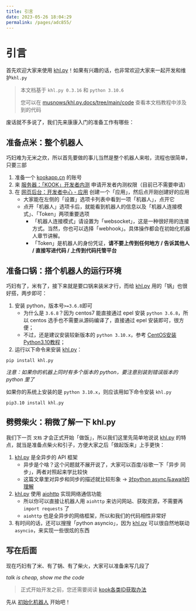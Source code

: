 ```yaml
---
title: 引言
date: 2023-05-26 18:04:29
permalink: /pages/adc855/
---
```


# 引言

首先欢迎大家来使用 [khl.py](https://github.com/TWT233/khl.py)！如果有兴趣的话，也非常欢迎大家来一起开发和维护`khl.py`

> 本文档基于 `khl.py 0.3.16` 和 `python 3.10.6`
>
> 您可以在 [musnows/khl.py.docs/tree/main/code](https://github.com/musnows/khl.py.docs/tree/main/code) 查看本文档教程中涉及到的代码

废话就不多说了，我们先来康康入门的准备工作有哪些：

## 准备点米：整个机器人

巧妇难为无米之炊，所以首先要做的事儿当然是整个机器人来啦，流程也很简单，只要三部

1. 准备一个 [kookapp.cn](https://www.kookapp.cn/) 的账号
2. 来 [服务器：「KOOK」开发者内测](https://kaihei.co/RzFIH8) 申请开发者内测权限（目前已不需要申请）
3. 在 [网页后台：开发者中心 - 应用](https://developer.kaiheila.cn/app/index) 创建一个「应用」，然后点开刚创建好的应用
    - 大家能在左侧的「设置」选项卡列表中看到一项「机器人」，点开它
    - 点开「机器人」选项卡后，就能看到机器人的信息以及「机器人连接模式」、「Token」两项重要选项
        - 「机器人连接模式」请设置为「websocket」，这是一种很好用的连接方式。当然，你也可以选择「webhook」。具体操作都会在初始化机器人章节讲解。
        - 「Token」是机器人的身份凭证，**请不要上传到任何地方 / 告诉其他人 / 直接写进代码 / 上传到代码托管平台**

## 准备口锅：搭个机器人的运行环境

巧妇有了，米有了，接下来就是要口锅来装米才行，而给 [khl.py](https://github.com/TWT233/khl.py) 用的「锅」也很好搭，两步即可：

1. 安装 python，版本号`>=3.6.8`即可
    - 为什么是 `3.6.8`？因为 centos7 能直接通过 epel 安装 `python 3.6.8`，所以 centos 选手也不需要从源码编译了，直接通过 epel 安装即可，很方便；
    - 不过，还是建议安装较新版本的 `python 3.10.x`，参考 [CentOS安装Python3.10教程](https://blog.musnow.top/posts/847195816/?utm_source=khlpydocs)；
2. 运行以下命令来安装 [khl.py](https://github.com/TWT233/khl.py)：

```shell
pip install khl.py
```

_注意：如果你的机器上同时有多个版本的 python，要注意别装到错误版本的 python 里了_

如果你的系统上安装的是 `python 3.10.x`，则应该用如下命令安装 `khl.py`

~~~shell
pip3.10 install khl.py
~~~

## 劈劈柴火：稍微了解一下 khl.py

我们下一页 `文档` 才会正式开始「做饭」，所以我们这里先简单地说说 [khl.py](https://github.com/TWT233/khl.py) 的特点，就当是准备点柴火和引子，方便大家之后「做起饭来」上手更快：

1. [khl.py](https://github.com/TWT233/khl.py) 是全异步的 API 框架
    - 异步是个啥？这个问题就不展开说了，大家可以百度/谷歌一下「异步 同步」，两者对照起来学比较快
    - 这篇文章里对异步和同步的描述就比较形象 -> [对python async与await的理解](https://blog.csdn.net/MaNong125/article/details/120987087)
2. [khl.py](https://github.com/TWT233/khl.py) 使用 [aiohttp](https://docs.aiohttp.org/en/stable/) 实现网络通信功能
    - 所以你可以直接让机器人用 `aiohttp` 来访问网站、获取资源，不需要再 `import requests` 了
    - `aiohttp` 也是全异步的网络框架，所以和我们的代码相性非常好
3. 有时间的话，还可以搜搜「python asyncio」，因为 [khl.py](https://github.com/TWT233/khl.py) 可以很自然地联动 `asyncio`，来实现一些很炫的东西

## 写在后面

现在巧妇有了米、有了锅、有了柴火，大家可以准备来写几段了

_talk is cheap, show me the code_

> 正式开始开发之前，您还需要阅读 [kook各类ID获取办法](/pages/6f0928/)

先从 [初始化机器人](/pages/e87ea9/) 开始吧！


